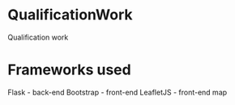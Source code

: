 # QualificationWork

Qualification work

# Frameworks used

Flask - back-end
Bootstrap - front-end
LeafletJS - front-end map
